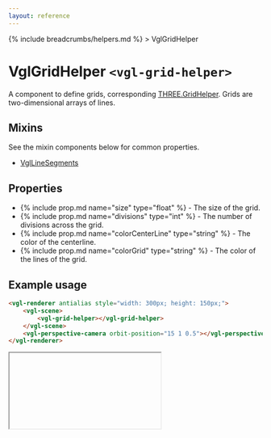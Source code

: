 ```yaml
---
layout: reference
---
```

{% include breadcrumbs/helpers.md %} &gt; VglGridHelper
# VglGridHelper `<vgl-grid-helper>`
A component to define grids, corresponding [THREE.GridHelper](https://threejs.org/docs/index.html#api/helpers/GridHelper). Grids are two-dimensional arrays of lines.
## Mixins
See the mixin components below for common properties.
* [VglLineSegments](vgl-line-segments)

## Properties
* {% include prop.md name="size" type="float" %} - The size of the grid.
* {% include prop.md name="divisions" type="int" %} - The number of divisions across the grid.
* {% include prop.md name="colorCenterLine" type="string" %} - The color of the centerline.
* {% include prop.md name="colorGrid" type="string" %} - The color of the lines of the grid.

## Example usage
```html
<vgl-renderer antialias style="width: 300px; height: 150px;">
    <vgl-scene>
        <vgl-grid-helper></vgl-grid-helper>
    </vgl-scene>
    <vgl-perspective-camera orbit-position="15 1 0.5"></vgl-perspective-camera>
</vgl-renderer>
```
<div class="vgl-example"><iframe class="vgl-example__content" srcdoc="
    <style>
        body {
            margin: 0;
            overflow: hidden;
        }
        .vgl-canvas {
            height: 100vh;
        }
    </style>
    <vgl-renderer antialias class='vgl-canvas'>
        <vgl-scene>
            <vgl-grid-helper></vgl-grid-helper>
        </vgl-scene>
        <vgl-perspective-camera orbit-position='15 1 0.5'></vgl-perspective-camera>
    </vgl-renderer>
    <script src='https://unpkg.com/vue/dist/vue.min.js'></script>
    <script src='https://unpkg.com/three/build/three.min.js'></script>
    <script src='../js/vue-gl.js'></script>
    <script>
        Object.keys(VueGL).forEach(function(name) {
            Vue.component(name, VueGL[name]);
        });
        const vm = new Vue({
            el: '.vgl-canvas'
        });
    </script>
"></iframe></div>
<script src="https://unpkg.com/srcdoc-polyfill@1.0.0/srcdoc-polyfill.min.js"></script>
